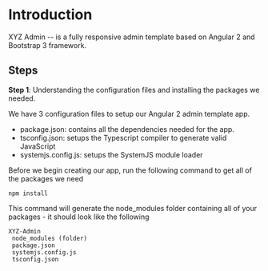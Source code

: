 # Introduction
XYZ Admin -- is a fully responsive admin template based on Angular 2 and Bootstrap 3 framework.

## Steps
**Step 1**: Understanding the configuration files and installing the packages we needed.

We have 3 configuration files to setup our Angular 2 admin template app.
- package.json: contains all the dependencies needed for the app.
- tsconfig.json: setups the Typescript compiler to generate valid JavaScript
- systemjs.config.js: setups the SystemJS module loader

Before we begin creating our app, run the following command to get all of the packages we need
```
npm install 
```
This command will generate the node_modules folder containing all of your packages - it should look like the following
```
XYZ-Admin
 node_modules (folder)
 package.json
 systemjs.config.js
 tsconfig.json
```

